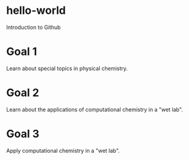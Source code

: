 # hello-world
Introduction to Github
# Goal 1
Learn about special topics in physical chemistry.
# Goal 2
Learn about the applications of computational chemistry in a "wet lab".
# Goal 3
Apply computational chemistry in a "wet lab".
